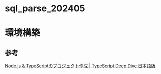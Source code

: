 # sql_parse_202405

# 環境構築
## 参考
[Node.js & TypeScriptのプロジェクト作成 | TypeScript Deep Dive 日本語版](https://typescript-jp.gitbook.io/deep-dive/nodejs)

